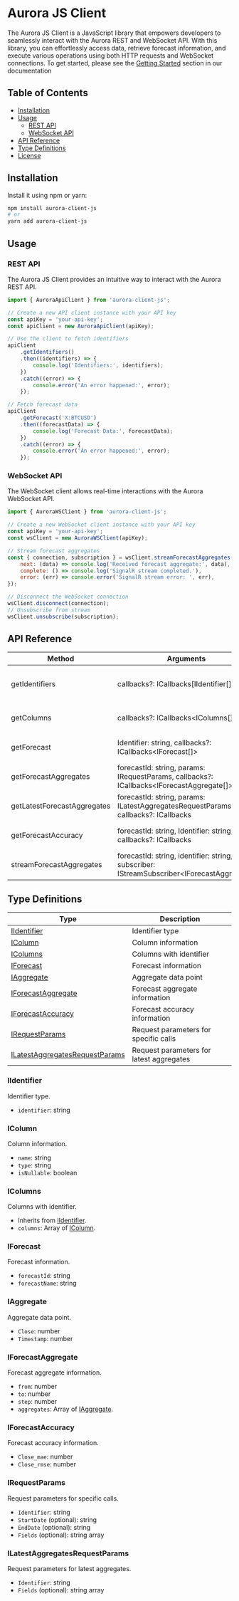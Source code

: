# Aurora JS Client

The Aurora JS Client is a JavaScript library that empowers developers to seamlessly interact with the Aurora REST and WebSocket API. With this library, you can effortlessly access data, retrieve forecast information, and execute various operations using both HTTP requests and WebSocket connections.
To get started, please see the [Getting Started](https://aurora.eaift.com/#/docs/getting-started) section in our documentation

## Table of Contents

-   [Installation](#installation)
-   [Usage](#usage)
    -   [REST API](#rest-api)
    -   [WebSocket API](#websocket-api)
-   [API Reference](#api-reference)
-   [Type Definitions](#type-definitions)
-   [License](#license)

## Installation

Install it using npm or yarn:

```bash
npm install aurora-client-js
# or
yarn add aurora-client-js
```

## Usage

### REST API

The Aurora JS Client provides an intuitive way to interact with the Aurora REST API.

```javascript
import { AuroraApiClient } from 'aurora-client-js';

// Create a new API client instance with your API key
const apiKey = 'your-api-key';
const apiClient = new AuroraApiClient(apiKey);

// Use the client to fetch identifiers
apiClient
	.getIdentifiers()
	.then((identifiers) => {
		console.log('Identifiers:', identifiers);
	})
	.catch((error) => {
		console.error('An error happened:', error);
	});

// Fetch forecast data
apiClient
	.getForecast('X:BTCUSD')
	.then((forecastData) => {
		console.log('Forecast Data:', forecastData);
	})
	.catch((error) => {
		console.error('An error happened:', error);
	});
```

### WebSocket API

The WebSocket client allows real-time interactions with the Aurora WebSocket API.

```javascript
import { AuroraWSClient } from 'aurora-client-js';

// Create a new WebSocket client instance with your API key
const apiKey = 'your-api-key';
const wsClient = new AuroraWSClient(apiKey);

// Stream forecast aggregates
const { connection, subscription } = wsClient.streamForecastAggregates('your-forecast-id', 'X:BTCUSD', {
	next: (data) => console.log('Received forecast aggregate:', data),
	complete: () => console.log('SignalR stream completed.'),
	error: (err) => console.error('SignalR stream error: ', err),
});

// Disconnect the WebSocket connection
wsClient.disconnect(connection);
// Unsubscribe from stream
wsClient.unsubscribe(subscription);
```

## API Reference

| Method                      | Arguments                                                                                              | Return Type                                          | Description                            |
| --------------------------- | ------------------------------------------------------------------------------------------------------ | ---------------------------------------------------- | -------------------------------------- |
| getIdentifiers              | callbacks?: ICallbacks[IIdentifier[]>                                                                  | [Promise<IIdentifier[]>](#iidentifier)               | Fetch identifiers for data exploration |
| getColumns                  | callbacks?: ICallbacks<IColumns[]>                                                                     | [Promise<IColumns[]>](#icolumns)                     | Fetch available columns                |
| getForecast                 | Identifier: string, callbacks?: ICallbacks<IForecast[]>                                                | [Promise<IForecast[]>](#iforecast)                   | Retrieve forecast information          |
| getForecastAggregates       | forecastId: string, params: IRequestParams, callbacks?: ICallbacks<IForecastAggregate[]>               | [Promise<IForecastAggregate[]>](#iforecastaggregate) | Fetch forecast aggregates              |
| getLatestForecastAggregates | forecastId: string, params: ILatestAggregatesRequestParams, callbacks?: ICallbacks<IForecastAggregate> | [Promise<IForecastAggregate\>](#iforecastaggregate)   | Get latest forecast aggregates         |
| getForecastAccuracy         | forecastId: string, Identifier: string, callbacks?: ICallbacks<IForecastAccuracy>                      | [Promise<IForecastAccuracy\>](#iforecastaccuracy)     | Retrieve forecast accuracy             |
| streamForecastAggregates    | forecastId: string, identifier: string, subscriber: IStreamSubscriber<IForecastAggregate\>                  | -                                                    | Stream forecast aggregates             |

## Type Definitions

| Type                                                              | Description                              |
| ----------------------------------------------------------------- | ---------------------------------------- |
| [IIdentifier](#iidentifier)                                       | Identifier type                          |
| [IColumn](#icolumn)                                               | Column information                       |
| [IColumns](#icolumns)                                             | Columns with identifier                  |
| [IForecast](#iforecast)                                           | Forecast information                     |
| [IAggregate](#iaggregate)                                         | Aggregate data point                     |
| [IForecastAggregate](#iforecastaggregate)                         | Forecast aggregate information           |
| [IForecastAccuracy](#iforecastaccuracy)                           | Forecast accuracy information            |
| [IRequestParams](#irequestparams)                                 | Request parameters for specific calls    |
| [ILatestAggregatesRequestParams](#ilatestaggregatesrequestparams) | Request parameters for latest aggregates |

### IIdentifier

Identifier type.

-   `identifier`: string

### IColumn

Column information.

-   `name`: string
-   `type`: string
-   `isNullable`: boolean

### IColumns

Columns with identifier.

-   Inherits from [IIdentifier](#iidentifier).
-   `columns`: Array of [IColumn](#icolumn).

### IForecast

Forecast information.

-   `forecastId`: string
-   `forecastName`: string

### IAggregate

Aggregate data point.

-   `Close`: number
-   `Timestamp`: number

### IForecastAggregate

Forecast aggregate information.

-   `from`: number
-   `to`: number
-   `step`: number
-   `aggregates`: Array of [IAggregate](#iaggregate).

### IForecastAccuracy

Forecast accuracy information.

-   `Close_mae`: number
-   `Close_rmse`: number

### IRequestParams

Request parameters for specific calls.

-   `Identifier`: string
-   `StartDate` (optional): string
-   `EndDate` (optional): string
-   `Fields` (optional): string array

### ILatestAggregatesRequestParams

Request parameters for latest aggregates.

-   `Identifier`: string
-   `Fields` (optional): string array
